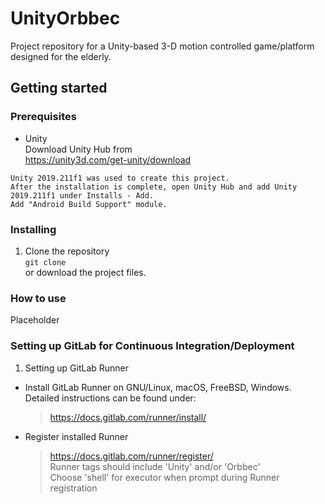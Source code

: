 # UnityOrbbec
Project repository for a Unity-based 3-D motion controlled game/platform designed for the elderly.  
## Getting started  
### Prerequisites   
  - Unity  
  Download Unity Hub from  
  https://unity3d.com/get-unity/download  
  ```
  Unity 2019.211f1 was used to create this project.  
  After the installation is complete, open Unity Hub and add Unity 2019.211f1 under Installs - Add.  
  Add "Android Build Support" module.
  ```
### Installing  
1. Clone the repository  
  ```git clone```  
  or download the project files.  
### How to use  
Placeholder  
### Setting up GitLab for Continuous Integration/Deployment
1. Setting up GitLab Runner
  - Install GitLab Runner on GNU/Linux, macOS, FreeBSD, Windows. Detailed instructions can be found under:  
    > https://docs.gitlab.com/runner/install/  
  - Register installed Runner  
    > https://docs.gitlab.com/runner/register/  
    > Runner tags should include 'Unity' and/or 'Orbbec'  
    > Choose 'shell' for executor when prompt during Runner registration
